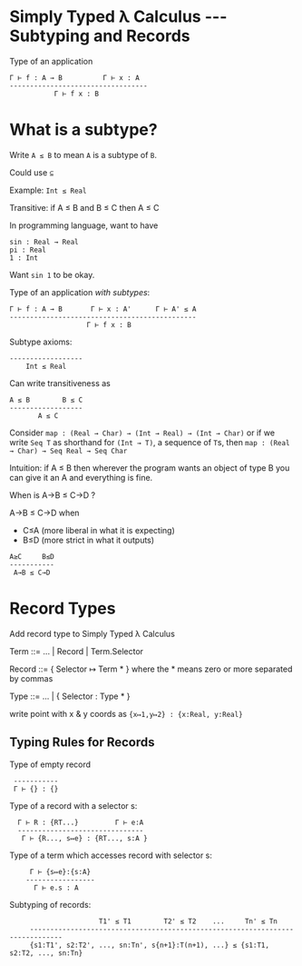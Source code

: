 # Simply Typed λ Calculus --- Subtyping and Records

Type of an application
````
Γ ⊢ f : A → B          Γ ⊢ x : A
----------------------------------
           Γ ⊢ f x : B
````

What is a subtype?
==================
Write ```A ≤ B``` to mean ```A``` is a subtype of ```B```.

Could use ```⊆```

Example: ```Int ≤ Real```

Transitive: if A ≤ B and B ≤ C then A ≤ C

In programming language, want to have
````
sin : Real → Real
pi : Real
1 : Int
````
Want ```sin 1``` to be okay.

Type of an application *with subtypes*:
````
Γ ⊢ f : A → B       Γ ⊢ x : A'      Γ ⊢ A' ≤ A
----------------------------------------------
                   Γ ⊢ f x : B
````

Subtype axioms:
````
------------------
    Int ≤ Real
````

Can write transitiveness as
````
A ≤ B        B ≤ C
------------------
       A ≤ C
````

Consider ```map : (Real → Char) → (Int → Real) → (Int → Char)```
or if we write ```Seq T``` as shorthand for ```(Int → T)```, a
sequence of ```T```s, then ```map : (Real → Char) → Seq Real → Seq Char```

Intuition: if A ≤ B then wherever the program wants an object of type
B you can give it an A and everything is fine.

When is A→B ≤ C→D ?

A→B ≤ C→D when
* C≤A (more liberal in what it is expecting)
* B≤D (more strict in what it outputs)

````
A≥C     B≤D
-----------
 A→B ≤ C→D
````
 
Record Types
============

Add record type to Simply Typed λ Calculus

Term ::= ... | Record | Term.Selector

Record ::= { Selector ↦ Term * }
 where the * means zero or more separated by commas

Type ::= ... | { Selector : Type * }

write point with x & y coords as ```{x↦1,y↦2} : {x:Real, y:Real} ```

Typing Rules for Records
------------------------

Type of empty record
````
 -----------
 Γ ⊢ {} : {}
````
Type of a record with a selector s:
````
  Γ ⊢ R : {RT...}         Γ ⊢ e:A
  -------------------------------
   Γ ⊢ {R..., s↦e} : {RT..., s:A }
````
Type of a term which accesses record with selector s:
````
     Γ ⊢ {s↦e}:{s:A}
    -----------------
      Γ ⊢ e.s : A
````
Subtyping of records:
````
                      T1' ≤ T1        T2' ≤ T2    ...     Tn' ≤ Tn
     ------------------------------------------------------------------------------
     {s1:T1', s2:T2', ..., sn:Tn', s{n+1}:T(n+1), ...} ≤ {s1:T1, s2:T2, ..., sn:Tn}
````
